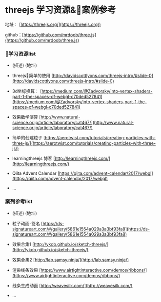 threejs 学习资源&案例参考
========

地址： [https://threejs.org/](https://threejs.org/)

github：[https://github.com/mrdoob/three.js](https://github.com/mrdoob/three.js)

### 学习资源list ###

* (描述) (地址)

* threejs简单的使用 [http://davidscottlyons.com/threejs-intro/#slide-0](http://davidscottlyons.com/threejs-intro/#slide-0)

* 3d坐标换算： [https://medium.com/@Zadvorsky/into-vertex-shaders-part-1-the-spaces-of-webgl-c70ded527841](https://medium.com/@Zadvorsky/into-vertex-shaders-part-1-the-spaces-of-webgl-c70ded527841)

* 效果数学演算 [http://www.natural-science.or.jp/article/laboratory/cat467/](http://www.natural-science.or.jp/article/laboratory/cat467/)

* 简单的创建粒子 [https://aerotwist.com/tutorials/creating-particles-with-three-js/](https://aerotwist.com/tutorials/creating-particles-with-three-js/)

* learningthreejs 博客 [http://learningthreejs.com/](http://learningthreejs.com/)

* Qiita Advent Calendar [https://qiita.com/advent-calendar/2017/webgl](https://qiita.com/advent-calendar/2017/webgl)

* ...

### 案列参考list ###

* (描述) (地址)

* 粒子动画-签名 [https://ds-signatureart.com/#/gallery/5861e1554a029a3a3bf93fa8](https://ds-signatureart.com/#/gallery/5861e1554a029a3a3bf93fa8)

* 效果合集1 [http://ykob.github.io/sketch-threejs/](http://ykob.github.io/sketch-threejs/)

* 效果合集2 [http://lab.samsy.ninja/](http://lab.samsy.ninja/)

* 渲染线条效果 [https://www.airtightinteractive.com/demos/ribbons/](https://www.airtightinteractive.com/demos/ribbons/)

* 线条生成动画 [http://weavesilk.com/](http://weavesilk.com/)

* ...